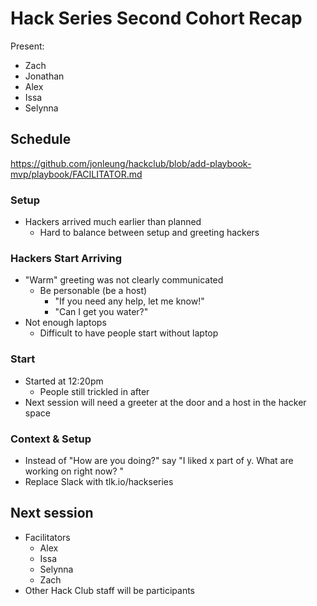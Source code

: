 # Hack Series Second Cohort Recap

Present:

- Zach
- Jonathan
- Alex
- Issa
- Selynna

## Schedule

https://github.com/jonleung/hackclub/blob/add-playbook-mvp/playbook/FACILITATOR.md

### Setup

- Hackers arrived much earlier than planned
  - Hard to balance between setup and greeting hackers

### Hackers Start Arriving

- "Warm" greeting was not clearly communicated
  - Be personable (be a host)
    - "If you need any help, let me know!"
    - "Can I get you water?"
- Not enough laptops
  - Difficult to have people start without laptop

### Start

- Started at 12:20pm
  - People still trickled in after
- Next session will need a greeter at the door and a host in the hacker space

### Context & Setup

- Instead of "How are you doing?" say "I liked x part of y. What are working on right now? "
- Replace Slack with tlk.io/hackseries

## Next session

- Facilitators
  - Alex
  - Issa
  - Selynna
  - Zach
- Other Hack Club staff will be participants
